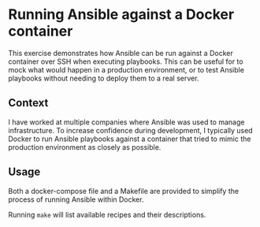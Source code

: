# Running Ansible against a Docker container

This exercise demonstrates how Ansible can be run against a Docker
container over SSH when executing playbooks. This can be useful for to
mock what would happen in a production environment, or to test Ansible
playbooks without needing to deploy them to a real server.

## Context

I have worked at multiple companies where Ansible was used to manage
infrastructure. To increase confidence during development, I typically
used Docker to run Ansible playbooks against a container that tried to
mimic the production environment as closely as possible.

## Usage

Both a docker-compose file and a Makefile are provided to simplify the
process of running Ansible within Docker.

Running `make` will list available recipes and their descriptions.

